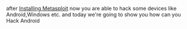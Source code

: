 after [Installing Metasploit](https://github.com/Muhammad-Mirab/Peneterator-Panter/blob/master/Insatlling%20Metasploit.md) now you are able to hack some devices like Android,Windows etc. and today we're going to show you how can you Hack Android

